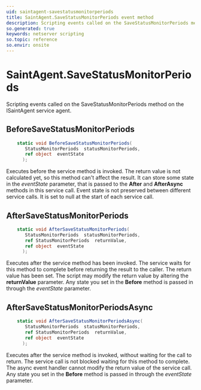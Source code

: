 ```yaml
---
uid: saintagent-savestatusmonitorperiods
title: SaintAgent.SaveStatusMonitorPeriods event method
description: Scripting events called on the SaveStatusMonitorPeriods method on the SaintAgent service agent.
so.generated: true
keywords: netserver scripting
so.topic: reference
so.envir: onsite
---
```

# SaintAgent.SaveStatusMonitorPeriods

Scripting events called on the <see cref='M:ISaintAgent.SaveStatusMonitorPeriods'>SaveStatusMonitorPeriods</see> method on the <see cref='ISaintAgent'>ISaintAgent</see>  service agent.

## BeforeSaveStatusMonitorPeriods
```cs
    static void BeforeSaveStatusMonitorPeriods(
       StatusMonitorPeriods  statusMonitorPeriods,
       ref object  eventState
      );
```
Executes before the service method is invoked.
The return value is not calculated yet, so this method can't affect the result.
It can store some state in the *eventState* parameter, that is passed to the **After** and **AfterAsync** methods in this service call.
Event state is not preserved between different service calls. It is set to null at the start of each service call.
## AfterSaveStatusMonitorPeriods
```cs
    static void AfterSaveStatusMonitorPeriods(
       StatusMonitorPeriods  statusMonitorPeriods,
       ref StatusMonitorPeriods  returnValue,
       ref object  eventState
      );
```
Executes after the service method has been invoked. The service waits for this method to complete before returning the result to the caller.
The return value has been set. The script may modify the return value by altering the **returnValue** parameter.
Any state you set in the **Before** method is passed in through the *eventState* parameter.
## AfterSaveStatusMonitorPeriodsAsync
```cs
    static void AfterSaveStatusMonitorPeriodsAsync(
       StatusMonitorPeriods  statusMonitorPeriods,
       ref StatusMonitorPeriods  returnValue,
       ref object  eventState
      );
```
Executes after the service method is invoked, without waiting for the call to return.
The service call is not blocked waiting for this method to complete.
The async event handler cannot modify the return value of the service call.
Any state you set in the **Before** method is passed in through the *eventState* parameter.

